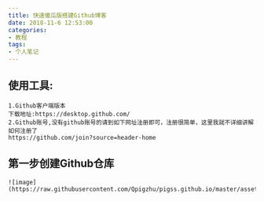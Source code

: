 ```yaml
---
title: 快速傻瓜版搭建Github博客
date: 2018-11-6 12:53:00
categories:
- 教程
tags:
- 个人笔记
---
```

## 使用工具: ##
    1.Github客户端版本
	下载地址:https://desktop.github.com/
	2.Github账号,没有github账号的请到如下网址注册即可，注册很简单，这里我就不详细讲解如何注册了
	https://github.com/join?source=header-home

## 第一步创建Github仓库 ##
    ![image](https://raw.githubusercontent.com/Qpigzhu/pigss.github.io/master/assets/images/TT%E6%88%AA%E5%9B%BE%E6%9C%AA%E5%91%BD%E5%90%8D.jpg)
    
